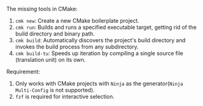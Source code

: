 The missing tools in CMake:
1. `cmk new`: Create a new CMake boilerplate project.
2. `cmk run`: Builds and runs a specified executable target, getting rid of the build directory and binary path.
3. `cmk build`: Automatically discovers the project's build directory and invokes the build process from any subdirectory.
4. `cmk build-tu`: Speeds up iteration by compiling a single source file (translation unit) on its own.

Requirement:
1. Only works with CMake projects with `Ninja` as the generator(`Ninja Multi-Config` is not supported).
2. `fzf` is required for interactive selection.
